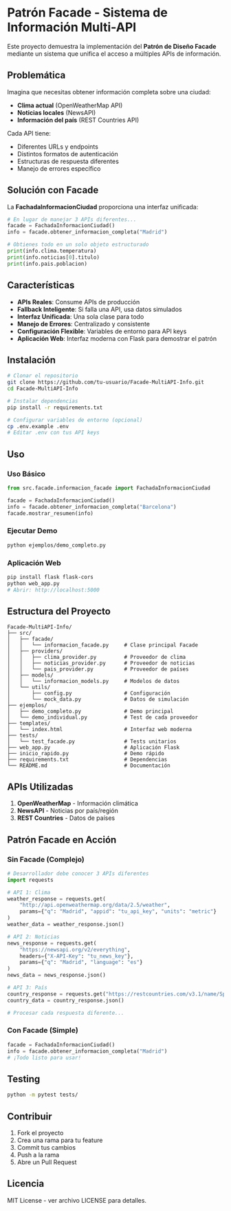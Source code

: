 # Patrón Facade - Sistema de Información Multi-API

Este proyecto demuestra la implementación del **Patrón de Diseño Facade** mediante un sistema que unifica el acceso a múltiples APIs de información.

## Problemática

Imagina que necesitas obtener información completa sobre una ciudad:
- **Clima actual** (OpenWeatherMap API)
- **Noticias locales** (NewsAPI)
- **Información del país** (REST Countries API)

Cada API tiene:
- Diferentes URLs y endpoints
- Distintos formatos de autenticación
- Estructuras de respuesta diferentes
- Manejo de errores específico

## Solución con Facade

La **FachadaInformacionCiudad** proporciona una interfaz unificada:

```python
# En lugar de manejar 3 APIs diferentes...
facade = FachadaInformacionCiudad()
info = facade.obtener_informacion_completa("Madrid")

# Obtienes todo en un solo objeto estructurado
print(info.clima.temperatura)
print(info.noticias[0].titulo)
print(info.pais.poblacion)
```

## Características

- **APIs Reales**: Consume APIs de producción
- **Fallback Inteligente**: Si falla una API, usa datos simulados
- **Interfaz Unificada**: Una sola clase para todo
- **Manejo de Errores**: Centralizado y consistente
- **Configuración Flexible**: Variables de entorno para API keys
- **Aplicación Web**: Interfaz moderna con Flask para demostrar el patrón

## Instalación

```bash
# Clonar el repositorio
git clone https://github.com/tu-usuario/Facade-MultiAPI-Info.git
cd Facade-MultiAPI-Info

# Instalar dependencias
pip install -r requirements.txt

# Configurar variables de entorno (opcional)
cp .env.example .env
# Editar .env con tus API keys
```

## Uso

### Uso Básico
```python
from src.facade.informacion_facade import FachadaInformacionCiudad

facade = FachadaInformacionCiudad()
info = facade.obtener_informacion_completa("Barcelona")
facade.mostrar_resumen(info)
```

### Ejecutar Demo
```bash
python ejemplos/demo_completo.py
```

### Aplicación Web
```bash
pip install flask flask-cors
python web_app.py
# Abrir: http://localhost:5000
```

## Estructura del Proyecto

```
Facade-MultiAPI-Info/
├── src/
│   ├── facade/
│   │   └── informacion_facade.py     # Clase principal Facade
│   ├── providers/
│   │   ├── clima_provider.py         # Proveedor de clima
│   │   ├── noticias_provider.py      # Proveedor de noticias
│   │   └── pais_provider.py          # Proveedor de países
│   ├── models/
│   │   └── informacion_models.py     # Modelos de datos
│   └── utils/
│       ├── config.py                 # Configuración
│       └── mock_data.py              # Datos de simulación
├── ejemplos/
│   ├── demo_completo.py              # Demo principal
│   └── demo_individual.py            # Test de cada proveedor
├── templates/
│   └── index.html                    # Interfaz web moderna
├── tests/
│   └── test_facade.py                # Tests unitarios
├── web_app.py                        # Aplicación Flask
├── inicio_rapido.py                  # Demo rápido
├── requirements.txt                  # Dependencias
└── README.md                         # Documentación
```

## APIs Utilizadas

1. **OpenWeatherMap** - Información climática
2. **NewsAPI** - Noticias por país/región  
3. **REST Countries** - Datos de países

## Patrón Facade en Acción

### Sin Facade (Complejo)
```python
# Desarrollador debe conocer 3 APIs diferentes
import requests

# API 1: Clima
weather_response = requests.get(
    "http://api.openweathermap.org/data/2.5/weather",
    params={"q": "Madrid", "appid": "tu_api_key", "units": "metric"}
)
weather_data = weather_response.json()

# API 2: Noticias  
news_response = requests.get(
    "https://newsapi.org/v2/everything",
    headers={"X-API-Key": "tu_news_key"},
    params={"q": "Madrid", "language": "es"}
)
news_data = news_response.json()

# API 3: País
country_response = requests.get("https://restcountries.com/v3.1/name/Spain")
country_data = country_response.json()

# Procesar cada respuesta diferente...
```

### Con Facade (Simple)
```python
facade = FachadaInformacionCiudad()
info = facade.obtener_informacion_completa("Madrid")
# ¡Todo listo para usar!
```

## Testing

```bash
python -m pytest tests/
```

## Contribuir

1. Fork el proyecto
2. Crea una rama para tu feature
3. Commit tus cambios
4. Push a la rama
5. Abre un Pull Request

## Licencia

MIT License - ver archivo LICENSE para detalles. 